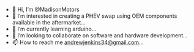 - 👋 Hi, I’m @MadisonMotors
- 👀 I’m interested in creating a PHEV swap using OEM components available in the aftermarket...
- 🌱 I’m currently learning arduino...
- 💞️ I’m looking to collaborate on software and hardware development...
- 📫 How to reach me andrewjenkins34@gmail.com...

<!---
MadisonMotors/MadisonMotors is a ✨ special ✨ repository because its `README.md` (this file) appears on your GitHub profile.
You can click the Preview link to take a look at your changes.
--->
